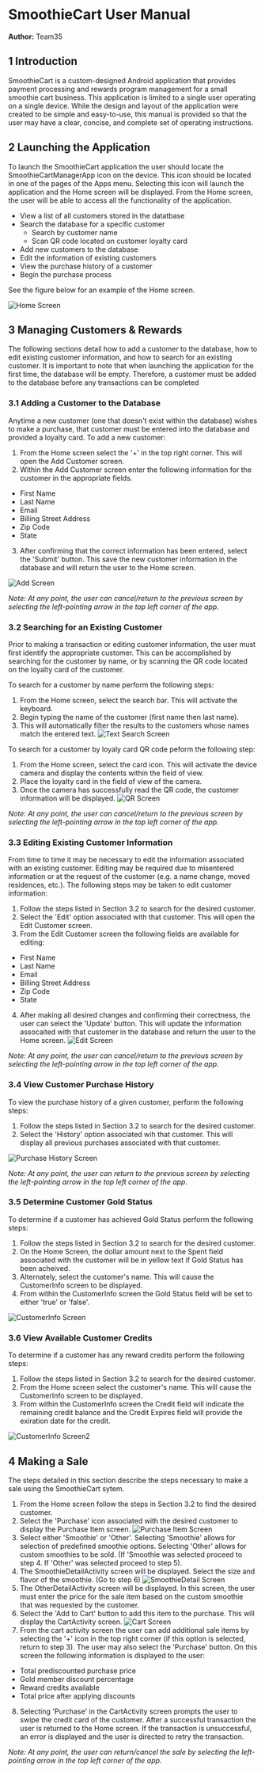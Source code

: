 # SmoothieCart User Manual

**Author:**  Team35

## 1 Introduction

SmoothieCart is a custom-designed Android application that provides payment processing and rewards program management for a small smoothie cart business. This application is limited to a single user operating on a single device.  While the design and layout of the application were created to be simple and easy-to-use, this manual is provided so that the user may have a clear, concise, and complete set of operating instructions. 

## 2 Launching the Application

To launch the SmoothieCart application the user should locate the SmoothieCartManagerApp icon on the device.  This icon should be located in one of the pages of the Apps menu.  Selecting this icon will launch the application and the Home screen will be displayed.  From the Home screen, the user will be able to access all the functionality of the application.
* View a list of all customers stored in the datatbase
* Search the database for a specific customer
  * Search by customer name
  * Scan QR code located on customer loyalty card
* Add new customers to the database
* Edit the information of existing customers
* View the purchase history of a customer
* Begin the purchase process
 
See the figure below for an example of the Home screen.

![Home Screen](images/UserManualImages/Home.png)

## 3 Managing Customers & Rewards

The following sections detail how to add a customer to the database, how to edit existing customer information, and how to search for an existing customer.  It is important to note that when launching the application for the first time, the database will be empty.  Therefore, a customer must be added to the database before any transactions can be completed

### 3.1 Adding a Customer to the Database

Anytime a new customer (one that doesn't exist within the database) wishes to make a purchase, that customer must be entered into the database and provided a loyalty card.  To add a new customer:

1. From the Home screen select the '+' in the top right corner.  This will open the Add Customer screen. 
2. Within the Add Customer screen enter the following information for the customer in the appropriate fields.
  * First Name
  * Last Name
  * Email
  * Billing Street Address
  * Zip Code
  * State
  
3. After confirming that the correct information has been entered, select the 'Submit' button.  This save the new customer information in the database and will return the user to the Home screen. 

![Add Screen](images/UserManualImages/Add_Customer.png)

*Note: At any point, the user can cancel/return to the previous screen by selecting the left-pointing arrow in the top left corner of the app.*

### 3.2 Searching for an Existing Customer

Prior to making a transaction or editing customer information, the user must first identify the appropriate customer.  This can be accomplished by searching for the customer by name, or by scanning the QR code located on the loyalty card of the customer.

To search for a customer by name perform the following steps:

1. From the Home screen, select the search bar.  This will activate the keyboard.
2. Begin typing the name of the customer (first name then last name).
3. This will automatically filter the results to the customers whose names match the entered text. 
![Text Search Screen](images/UserManualImages/Text_Search.png)

To search for a customer by loyaly card QR code peform the following step:

1. From the Home screen, select the card icon.  This will activate the device camera and display the contents within the field of view.
2. Place the loyalty card in the field of view of the camera.
3. Once the camera has successfully read the QR code, the customer information will be displayed. 
![QR Screen](images/UserManualImages/QRScan.png)

*Note: At any point, the user can cancel/return to the previous screen by selecting the left-pointing arrow in the top left corner of the app.*

### 3.3 Editing Existing Customer Information

From time to time it may be necessary to edit the information associated with an existing customer.  Editing may be required due to misentered information or at the request of the customer (e.g. a name change, moved residences, etc.).  The following steps may be taken to edit customer information:

1. Follow the steps listed in Section 3.2 to search for the desired customer.
2. Select the 'Edit' option associated with that customer.  This will open the Edit Customer screen.
3. From the Edit Customer screen the following fields are available for editing:

  * First Name
  * Last Name
  * Email
  * Billing Street Address
  * Zip Code
  * State

4. After making all desired changes and confirming their correctness, the user can select the 'Update' button.  This will update the information assocaited with that customer in the database and return the user to the Home screen.
![Edit Screen](images/UserManualImages/Edit_Customer.png)
 
*Note: At any point, the user can cancel/return to the previous screen by selecting the left-pointing arrow in the top left corner of the app.*

### 3.4 View Customer Purchase History 

To view the purchase history of a given customer, perform the following steps:

1. Follow the steps listed in Section 3.2 to search for the desired customer.
2. Select the 'History' option associated wih that customer.  This will display all previous purchases associated with that customer.

![Purchase History Screen](images/UserManualImages/Purchase_History.png)

*Note: At any point, the user can return to the previous screen by selecting the left-pointing arrow in the top left corner of the app.*

### 3.5 Determine Customer Gold Status

To determine if a customer has achieved Gold Status perform the following steps:

1.  Follow the steps listed in Section 3.2 to search for the desired customer.
2.  On the Home Screen, the dollar amount next to the Spent field associated with the customer will be in yellow text if Gold Status has been acheived. 
3.  Alternately, select the customer's name.  This will cause the CustomerInfo screen to be displayed.
4.  From within the CustomerInfo screen the Gold Status field will be set to either 'true' or 'false'.

![CustomerInfo Screen](images/UserManualImages/Customer_Info.png)

### 3.6 View Available Customer Credits

To determine if a customer has any reward credits perform the following steps:

1.  Follow the steps listed in Section 3.2 to search for the desired customer.
2.  From the Home screen select the customer's name.  This will cause the CustomerInfo screen to be displayed.
3.  From within the CustomerInfo screen the Credit field will indicate the remaining credit balance and the Credit Expires field will provide the exiration date for the credit.

![CustomerInfo Screen2](images/UserManualImages/Customer_Info.png)

## 4 Making a Sale

The steps detailed in this section describe the steps necessary to make a sale using the SmoothieCart sytem.

1. From the Home screen follow the steps in Section 3.2 to find the desired customer.
2. Select the 'Purchase' icon associated with the desired customer to display the Purchase Item screen.
![Purchase Item Screen](images/UserManualImages/Purchase_Item.png)
3. Select either 'Smoothie' or 'Other'.  Selecting 'Smoothie' allows for selection of predefined smoothie options.  Selecting 'Other' allows for custom smoothies to be sold. (If 'Smoothie was selected proceed to step 4.  If 'Other' was selected proceed to step 5).
4. The SmoothieDetailActivity screen will be displayed. Select the size and flavor of the smoothie.  (Go to step 6)
![SmoothieDetail Screen](images/UserManualImages/Smoothie_Details.png)
5. The OtherDetailActivity screen will be displayed.  In this screen, the user must enter the price for the sale item based on the custom smoothie that was requested by the customer.
6. Select the 'Add to Cart' button to add this item to the purchase.  This will display the CartActivity screen.
![Cart Screen](images/UserManualImages/Cart.png)
7. From the cart activity screen the user can add additional sale items by selecting the '+' icon in the top right corner (if this option is selected, return to step 3).  The user may also select the 'Purchase' button.  On this screen the following information is displayed to the user:
  * Total prediscounted purchase price
  * Gold member discount percentage
  * Reward credits available
  * Total price after applying discounts
  
8. Selecting 'Purchase' in the CartActivity screen prompts the user to swipe the credit card of the customer.  After a successful transaction the user is returned to the Home screen.  If the transaction is unsuccessful, an error is displayed and the user is directed to retry the transaction.

*Note: At any point, the user can return/cancel the sale by selecting the left-pointing arrow in the top left corner of the app.* 
